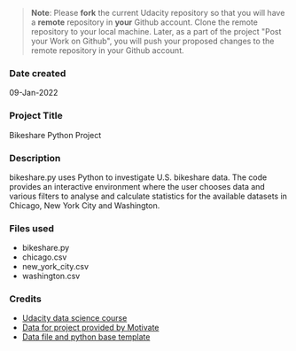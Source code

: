 >**Note**: Please **fork** the current Udacity repository so that you will have a **remote** repository in **your** Github account. Clone the remote repository to your local machine. Later, as a part of the project "Post your Work on Github", you will push your proposed changes to the remote repository in your Github account.

### Date created
09-Jan-2022

### Project Title
Bikeshare Python Project

### Description
bikeshare.py uses Python to investigate U.S. bikeshare data. The code provides an
interactive environment where the user chooses data and various filters to analyse and calculate statistics for the available datasets in Chicago, New York City and Washington.

### Files used
* bikeshare.py
* chicago.csv
* new_york_city.csv
* washington.csv

### Credits
* [Udacity data science course](https://www.udacity.com/course/programming-for-data-science-nanodegree--nd104 "Udacity.com")
* [Data for project provided by Motivate](https://www.motivateco.com/ "motivateco.com")
* [Data file and python base template](https://video.udacity-data.com/topher/2018/August/5b7b7aca_bikeshare-2/bikeshare-2.zip "bikeshare-1.zip")

